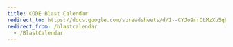 ```yaml
---
title: CODE Blast Calendar
redirect_to: https://docs.google.com/spreadsheets/d/1--CYJo9nrOLMzXu5q8_2Fnld_1hRQe1p1RKSaiCTZfg/edit
redirect_from: /blastcalendar
  - /BlastCalendar
---
```

